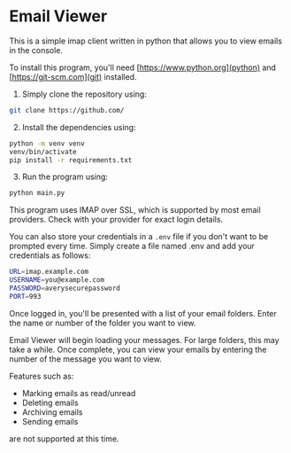 # Email Viewer
This is a simple imap client written in python that allows you to view emails in the console. 

To install this program, you'll need [https://www.python.org](python) and [https://git-scm.com](git) installed.

1. Simply clone the repository using: 
```bash
git clone https://github.com/
```
2. Install the dependencies using: 
```bash
python -m venv venv
venv/bin/activate
pip install -r requirements.txt
```

3. Run the program using: 
```bash
python main.py
```

This program uses IMAP over SSL, which is supported by most email providers.
Check with your provider for exact login details. 

You can also store your credentials in a `.env` file if you don't want to be prompted every time.
Simply create a file named .env and add your credentials as follows: 

```bash
URL=imap.example.com
USERNAME=you@example.com
PASSWORD=averysecurepassword
PORT=993
```

Once logged in, you'll be presented with a list of your email folders.
Enter the name or number of the folder you want to view. 

Email Viewer will begin loading your messages. For large folders, this may take a while.
Once complete, you can view your emails by entering the number of the message you want to view.

Features such as: 
- Marking emails as read/unread
- Deleting emails
- Archiving emails
- Sending emails

are not supported at this time.
